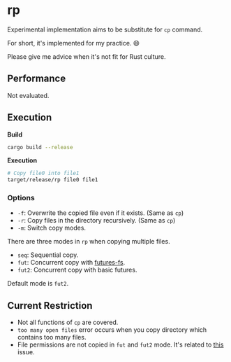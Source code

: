 # rp

Experimental implementation aims to be substitute for `cp` command.

For short, it's implemented for my practice. :smile:

Please give me advice when it's not fit for Rust culture.

## Performance

Not evaluated.

## Execution

**Build**
```bash
cargo build --release
```

**Execution**
```bash
# Copy file0 into file1
target/release/rp file0 file1
```

### Options
- `-f`: Overwrite the copied file even if it exists. (Same as `cp`)
- `-r`: Copy files in the directory recursively. (Same as `cp`)
- `-m`: Switch copy modes.

There are three modes in `rp` when copying multiple files.
- `seq`: Sequential copy.
- `fut`: Concurrent copy with [futures-fs](https://github.com/seanmonstar/futures-fs).
- `fut2`: Concurrent copy with basic futures.

Default mode is `fut2`.

## Current Restriction
- Not all functions of `cp` are covered.
- `too many open files` error occurs when you copy directory which contains too many files.
- File permissions are not copied in `fut` and `fut2` mode. It's related to [this](https://github.com/seanmonstar/futures-fs/issues/10) issue.
